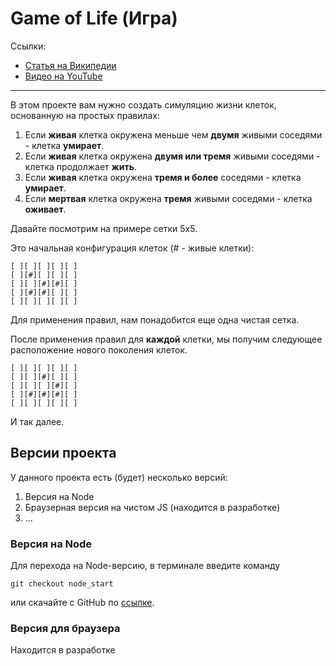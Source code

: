 # Game of Life (Игра)

Ссылки:

* [Статья на Википедии](https://ru.m.wikipedia.org/wiki/%D0%96%D0%B8%D0%B7%D0%BD%D1%8C_(%D0%B8%D0%B3%D1%80%D0%B0))
* [Видео на YouTube](https://youtu.be/CgOcEZinQ2I)

---

В этом проекте вам нужно создать симуляцию жизни клеток, основанную на простых правилах:

1. Если **живая** клетка окружена меньше чем **двумя** живыми соседями - клетка **умирает**.
2. Если **живая** клетка окружена **двумя или тремя** живыми соседями - клетка продолжает **жить**.
3. Если **живая** клетка окружена **тремя и более** соседями - клетка **умирает**.
4. Если **мертвая** клетка окружена **тремя** живыми соседями - клетка **оживает**.

Давайте посмотрим на примере сетки 5x5.

Это начальная конфигурация клеток (# - живые клетки):

```
[ ][ ][ ][ ][ ]
[ ][#][ ][ ][ ]
[ ][ ][#][#][ ]
[ ][#][#][ ][ ]
[ ][ ][ ][ ][ ]
```

Для применения правил, нам понадобится еще одна чистая сетка.

После применения правил для **каждой** клетки, мы получим следующее расположение нового поколения клеток.

```
[ ][ ][ ][ ][ ]
[ ][ ][#][ ][ ]
[ ][ ][ ][#][ ]
[ ][#][#][#][ ]
[ ][ ][ ][ ][ ]

```

И так далее.

## Версии проекта

У данного проекта есть (будет) несколько версий:

1. Версия на Node
2. Браузерная версия на чистом JS (находится в разработке)
3. ...

### Версия на Node

Для перехода на Node-версию, в терминале введите команду

```
git checkout node_start
```

или скачайте с GitHub по [ссылке](https://github.com/codedojo/game-of-life/tree/node_start).

### Версия для браузера

Находится в разработке
